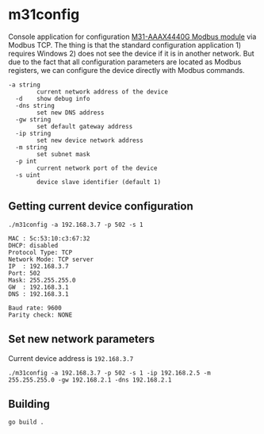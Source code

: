 # m31config

Console application for configuration [M31-AAAX4440G Modbus module](https://www.cdebyte.com/products/M31-AAAX4440G) via Modbus TCP.
The thing is that the standard configuration application 1) requires Windows 2) does not see 
the device if it is in another network. But due to the fact that all configuration parameters are located as 
Modbus registers, we can configure the device directly with Modbus commands.

```
-a string
    	current network address of the device
  -d	show debug info
  -dns string
    	set new DNS address
  -gw string
    	set default gateway address
  -ip string
    	set new device network address
  -m string
    	set subnet mask
  -p int
    	current network port of the device
  -s uint
    	device slave identifier (default 1)
```

## Getting current device configuration

```shell
./m31config -a 192.168.3.7 -p 502 -s 1
````

```
MAC : 5c:53:10:c3:67:32
DHCP: disabled
Protocol Type: TCP
Network Mode: TCP server
IP  : 192.168.3.7
Port: 502
Mask: 255.255.255.0
GW  : 192.168.3.1
DNS : 192.168.3.1

Baud rate: 9600
Parity check: NONE
```

## Set new network parameters
Current device address is `192.168.3.7`

```shell
./m31config -a 192.168.3.7 -p 502 -s 1 -ip 192.168.2.5 -m 255.255.255.0 -gw 192.168.2.1 -dns 192.168.2.1
```

## Building
```shell
go build .
```
